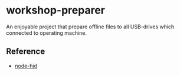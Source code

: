 # workshop-preparer
An enjoyable project that prepare offline files to all USB-drives which connected to operating machine.

## Reference

- [node-hid](https://github.com/node-hid/node-hid)
